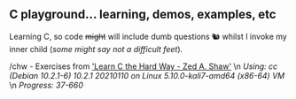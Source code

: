 ## C playground... learning, demos, examples, etc

Learning C, so code ~~might~~ will include dumb questions 🐿️ whilst I invoke my inner child (*some might say not a difficult feet*).

/chw - Exercises from ['Learn C the Hard Way - Zed A. Shaw'](https://www.amazon.co.uk/Learn-Hard-Way-Practical-Computational-ebook/dp/B013PNU6VQ/) \n
*Using: cc (Debian 10.2.1-6) 10.2.1 20210110 on Linux 5.10.0-kali7-amd64 (x86-64) VM* \n
*Progress: 37-660*
